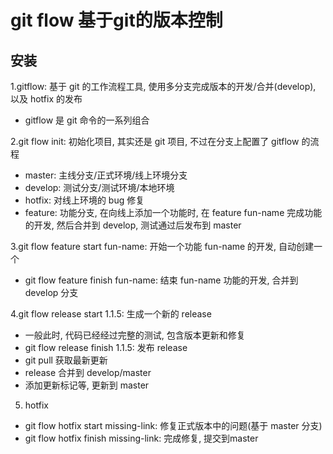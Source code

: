# git flow 基于git的版本控制
## 安装
1.gitflow: 基于 git 的工作流程工具, 使用多分支完成版本的开发/合并(develop), 以及 hotfix 的发布
  - gitflow 是 git 命令的一系列组合

2.git flow init: 初始化项目, 其实还是 git 项目, 不过在分支上配置了 gitflow 的流程
  - master: 主线分支/正式环境/线上环境分支
  - develop: 测试分支/测试环境/本地环境
  - hotfix: 对线上环境的 bug 修复
  - feature: 功能分支, 在向线上添加一个功能时, 在 feature fun-name 完成功能的开发, 然后合并到 develop, 测试通过后发布到 master

3.git flow feature start fun-name: 开始一个功能 fun-name 的开发, 自动创建一个
  - git flow feature finish fun-name: 结束 fun-name 功能的开发, 合并到 develop 分支
  
4.git flow release start 1.1.5: 生成一个新的 release
  - 一般此时, 代码已经经过完整的测试, 包含版本更新和修复
  - git flow release finish 1.1.5: 发布 release
  - git pull 获取最新更新
  - release 合并到 develop/master
  - 添加更新标记等, 更新到 master
  
5. hotfix
 - git flow hotfix start missing-link: 修复正式版本中的问题(基于 master 分支)
 - git flow hotfix finish missing-link: 完成修复, 提交到master